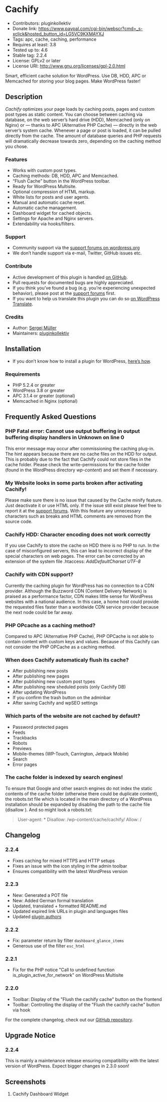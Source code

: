 # Cachify #
* Contributors:      pluginkollektiv
* Donate link:       https://www.paypal.com/cgi-bin/webscr?cmd=_s-xclick&hosted_button_id=LG5VC9KXMAYXJ
* Tags:              apc, cache, caching, performance
* Requires at least: 3.8
* Tested up to:      4.6
* Stable tag:        2.2.4
* License:           GPLv2 or later
* License URI:       http://www.gnu.org/licenses/gpl-2.0.html

Smart, efficient cache solution for WordPress. Use DB, HDD, APC or Memcached for storing your blog pages. Make WordPress faster!

## Description ##
*Cachify* optimizes your page loads by caching posts, pages and custom post types as static content. You can choose between caching via database, on the web server’s hard drive (HDD), Memcached (only on Nginx) or — thanks to APC (Alternative PHP Cache) — directly in the web server’s system cache. Whenever a page or post is loaded, it can be pulled directly from the cache. The amount of database queries and PHP requests will dramatically decrease towards zero, depending on the caching method you chose.

### Features ###
* Works with custom post types.
* Caching methods: DB, HDD, APC and Memcached.
* “Flush Cache” button in the WordPress toolbar.
* Ready for WordPress Multisite.
* Optional compression of HTML markup.
* White lists for posts and user agents.
* Manual and automatic cache reset.
* Automatic cache management.
* Dashboard widget for cached objects.
* Settings for Apache and Nginx servers.
* Extendability via hooks/filters.

### Support ###
* Community support via the [support forums on wordpress.org](https://wordpress.org/support/plugin/cachify)
* We don’t handle support via e-mail, Twitter, GitHub issues etc.

### Contribute ###
* Active development of this plugin is handled [on GitHub](https://github.com/pluginkollektiv/cachify).
* Pull requests for documented bugs are highly appreciated.
* If you think you’ve found a bug (e.g. you’re experiencing unexpected behavior), please post at the [support forums](https://wordpress.org/support/plugin/cachify) first.
* If you want to help us translate this plugin you can do so [on WordPress Translate](https://translate.wordpress.org/projects/wp-plugins/cachify).

### Credits ###
* Author: [Sergej Müller](https://sergejmueller.github.io/)
* Maintainers: [pluginkollektiv](http://pluginkollektiv.org)


## Installation ##
* If you don’t know how to install a plugin for WordPress, [here’s how](http://codex.wordpress.org/Managing_Plugins#Installing_Plugins).

### Requirements ###
* PHP 5.2.4 or greater
* WordPress 3.8 or greater
* APC 3.1.4 or greater (optional)
* Memcached in Nginx (optional)


## Frequently Asked Questions ##

### PHP Fatal error: Cannot use output buffering in output buffering display handlers in Unknown on line 0 ###
This error message may occur after commissioning the caching plug-in. The hint appears because there are no cache files on the HDD for output. This is probably due to the fact that Cachify could not store files in the cache folder. Please check the write-permissions for the cache folder (found in the WordPress directory *wp-content*) and set them if necessary.

### My Website looks in some parts broken after activating Cachify! ###
Please make sure there is no issue that caused by the Cache minify feature. Just deactivate it or use HTML only. If the issue still exist please feel free to report it at the [support forums](https://wordpress.org/support/plugin/cachify). With this feature any unnecessary characters such as breaks and HTML comments are removed from the source code.

### Cachify HDD: Character encoding does not work correctly ###
If you use Cachify to store the cache on HDD there is no PHP to run. In the case of misconfigured servers, this can lead to incorrect display of the special characters on web pages. The error can be corrected by an extension of the system file .htaccess: *AddDefaultCharset UTF-8*

### Cachify with CDN support? ###
Currently the caching plugin for WordPress has no connection to a CDN provider. Although the Buzzword CDN (Content Delivery Network) is praised as a performance factor, CDN makes little sense for WordPress websites with a national audience. In this case, a home host could provide the requested files faster than a worldwide CDN service provider because the next node could be far away.

### PHP OPcache as a caching method? ###
Compared to APC (Alternative PHP Cache), PHP OPCache is not able to contain content with custom keys and values. Because of this Cachify can not consider the PHP OPCache as a caching method.

### When does Cachify automaticaly flush its cache? ###
* After publishing new posts
* After publishing new pages
* After publishing new custom post types
* After publishing new sheduled posts (only Cachify DB)
* After updating WordPress
* If you confirm the  trash button on the adminbar
* After saving Cachify and wpSEO settings

### Which parts of the website are not cached by default? ###
* Password protected pages
* Feeds
* Trackbacks
* Robots
* Previews
* Mobile-themes (WP-Touch, Carrington, Jetpack Mobile)
* Search
* Error pages

### The cache folder is indexed by search engines! ###
To ensure that Google and other search engines do not index the static contents of the cache folder (otherwise there could be duplicate content), the robots.txt file which is located in the main directory of a WordPress installation should be expanded by disabling the path to the cache file (disallow ). And so might look a robots.txt:

> User-agent: *
> Disallow: /wp-content/cache/cachify/
> Allow: /


## Changelog ##

### 2.2.4 ###
* Fixes caching for mixed HTTPS and HTTP setups
* Fixes an issue with the icon styling in the admin toolbar
* Ensures compatibility with the latest WordPress version

### 2.2.3 ###
* New: Generated a POT file
* New: Added German formal translation
* Updated, translated + formatted README.md
* Updated expired link URLs in plugin and languages files
* Updated [plugin authors](https://gist.github.com/glueckpress/f058c0ab973d45a72720)

### 2.2.2 ###
* Fix: parameter return by filter `dashboard_glance_items`
* Generous use of the filter `esc_html`

### 2.2.1 ###
* Fix for the PHP notice "Call to undefined function is_plugin_active_for_network" on WordPress Multisite

### 2.2.0 ###
* Toolbar: Display of the "Flush the cachify cache" button on the frontend
* Toolbar: Controlling the display of the "Flush the cachify cache" button via hook

For the complete changelog, check out our [GitHub repository](https://github.com/pluginkollektiv/cachify).

## Upgrade Notice ##

### 2.2.4 ###
This is mainly a maintenance release ensuring compatibility with the latest version of WordPress. Expect bigger changes in 2.3.0 soon!

## Screenshots ##
1. Cachify Dashboard Widget
